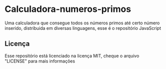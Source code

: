 # Calculadora-numeros-primos
Uma calculadora que consegue todos os números primos até certo número inserido, distribuida em diversas linguagens, esse é o repositório JavaScript
## Licença
Esse repositório está licenciado na licença MIT, cheque o arquivo "LICENSE" para mais informações
